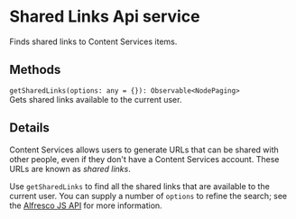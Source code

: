 # Shared Links Api service

Finds shared links to Content Services items.

## Methods

`getSharedLinks(options: any = {}): Observable<NodePaging>`<br/>
Gets shared links available to the current user.

## Details

Content Services allows users to generate URLs that can be shared with
other people, even if they don't have a Content Services account. These
URLs are known as *shared links*.

Use `getSharedLinks` to find all the shared links that are available to
the current user. You can supply a number of `options` to refine the
search; see the
[Alfresco JS API](https://github.com/Alfresco/alfresco-js-api/blob/master/src/alfresco-core-rest-api/docs/SharedlinksApi.md#findsharedlinks)
for more information.

<!-- Don't edit the See also section. Edit seeAlsoGraph.json and run config/generateSeeAlso.js -->
<!-- seealso start -->

<!-- seealso end -->